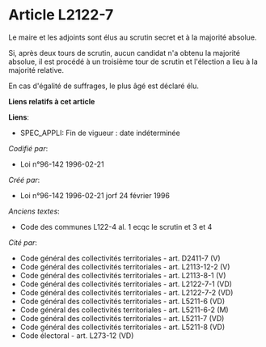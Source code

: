 # Article L2122-7

Le maire et les adjoints sont élus au scrutin secret et à la majorité absolue.

Si, après deux tours de scrutin, aucun candidat n'a obtenu la majorité absolue, il est procédé à un troisième tour de scrutin
et l'élection a lieu à la majorité relative.

En cas d'égalité de suffrages, le plus âgé est déclaré élu.

**Liens relatifs à cet article**

**Liens**:

  - SPEC_APPLI: Fin de vigueur : date indéterminée

_Codifié par_:

  - Loi n°96-142 1996-02-21

_Créé par_:

  - Loi n°96-142 1996-02-21 jorf 24 février 1996

_Anciens textes_:

  - Code des communes L122-4 al. 1 ecqc le scrutin et 3 et 4

_Cité par_:

  - Code général des collectivités territoriales - art. D2411-7 (V)
  - Code général des collectivités territoriales - art. L2113-12-2 (V)
  - Code général des collectivités territoriales - art. L2113-8-1 (V)
  - Code général des collectivités territoriales - art. L2122-7-1 (VD)
  - Code général des collectivités territoriales - art. L2122-7-2 (VD)
  - Code général des collectivités territoriales - art. L5211-6 (VD)
  - Code général des collectivités territoriales - art. L5211-6-2 (M)
  - Code général des collectivités territoriales - art. L5211-7 (VD)
  - Code général des collectivités territoriales - art. L5211-8 (VD)
  - Code électoral - art. L273-12 (VD)
